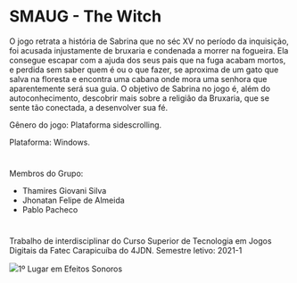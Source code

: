 # SMAUG - The Witch
O jogo retrata a história de Sabrina que no séc XV no período da inquisição, foi acusada injustamente de bruxaria e condenada a morrer na fogueira. Ela consegue escapar com a ajuda dos seus pais que na fuga acabam mortos, e perdida sem saber quem é ou o que fazer, se aproxima de um gato que salva na floresta e encontra uma cabana onde mora uma senhora que aparentemente será sua guia. O objetivo de Sabrina no jogo é, além do autoconhecimento, descobrir mais sobre a religião da Bruxaria, que se sente tão conectada, a desenvolver sua fé.

Gênero do jogo: Plataforma sidescrolling. 

Plataforma: Windows.
#
Membros do Grupo:
- Thamires Giovani Silva
- Jhonatan Felipe de Almeida
- Pablo Pacheco
#
Trabalho de interdisciplinar do Curso Superior de Tecnologia em Jogos Digitais da Fatec Carapicuíba do 4JDN.
Semestre letivo: 2021-1

<img src="https://img.itch.zone/aW1nLzYzMDgyMTIucG5n/original/LbNhYZ.png">1º Lugar em Efeitos Sonoros
